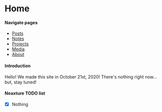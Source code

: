 # Home

#### Navigate pages
- [Posts](https://neaxture.github.io/posts)
- [Notes](https://neaxture.github.io/notes)
- [Projects](https://neaxture.github.io/projects)
- [Media](https://neaxture.github.io/media)
- [About](https://neaxture.github.io/about)

#### Introduction
Hello! We made this site in October 21st, 2020! There's nothing right now... but, stay tuned!

#### Neaxture TODO list
- [X]  Nothing
